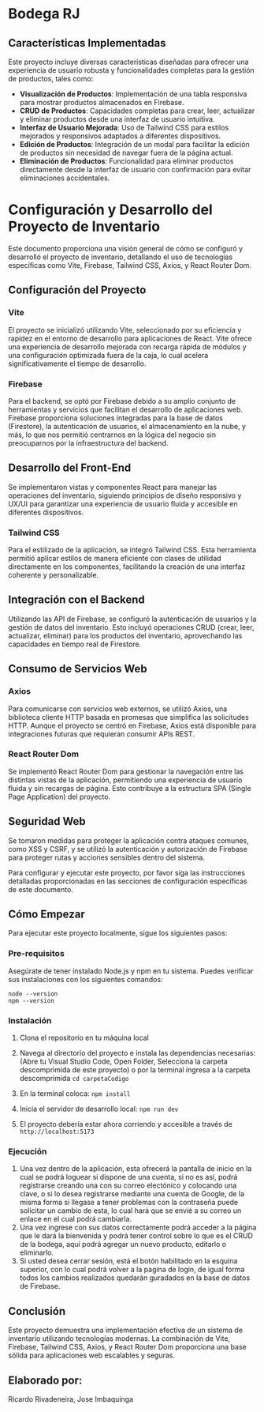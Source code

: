 # Bodega RJ

## Características Implementadas

Este proyecto incluye diversas características diseñadas para ofrecer una experiencia de usuario robusta y funcionalidades completas para la gestión de productos, tales como:

- **Visualización de Productos**: Implementación de una tabla responsiva para mostrar productos almacenados en Firebase.
- **CRUD de Productos**: Capacidades completas para crear, leer, actualizar y eliminar productos desde una interfaz de usuario intuitiva.
- **Interfaz de Usuario Mejorada**: Uso de Tailwind CSS para estilos mejorados y responsivos adaptados a diferentes dispositivos.
- **Edición de Productos**: Integración de un modal para facilitar la edición de productos sin necesidad de navegar fuera de la página actual.
- **Eliminación de Productos**: Funcionalidad para eliminar productos directamente desde la interfaz de usuario con confirmación para evitar eliminaciones accidentales.

# Configuración y Desarrollo del Proyecto de Inventario

Este documento proporciona una visión general de cómo se configuró y desarrolló el proyecto de inventario, detallando el uso de tecnologías específicas como Vite, Firebase, Tailwind CSS, Axios, y React Router Dom.

## Configuración del Proyecto

### Vite

El proyecto se inicializó utilizando Vite, seleccionado por su eficiencia y rapidez en el entorno de desarrollo para aplicaciones de React. Vite ofrece una experiencia de desarrollo mejorada con recarga rápida de módulos y una configuración optimizada fuera de la caja, lo cual acelera significativamente el tiempo de desarrollo.

### Firebase

Para el backend, se optó por Firebase debido a su amplio conjunto de herramientas y servicios que facilitan el desarrollo de aplicaciones web. Firebase proporciona soluciones integradas para la base de datos (Firestore), la autenticación de usuarios, el almacenamiento en la nube, y más, lo que nos permitió centrarnos en la lógica del negocio sin preocuparnos por la infraestructura del backend.

## Desarrollo del Front-End

Se implementaron vistas y componentes React para manejar las operaciones del inventario, siguiendo principios de diseño responsivo y UX/UI para garantizar una experiencia de usuario fluida y accesible en diferentes dispositivos.

### Tailwind CSS

Para el estilizado de la aplicación, se integró Tailwind CSS. Esta herramienta permitió aplicar estilos de manera eficiente con clases de utilidad directamente en los componentes, facilitando la creación de una interfaz coherente y personalizable.

## Integración con el Backend

Utilizando las API de Firebase, se configuró la autenticación de usuarios y la gestión de datos del inventario. Esto incluyó operaciones CRUD (crear, leer, actualizar, eliminar) para los productos del inventario, aprovechando las capacidades en tiempo real de Firestore.

## Consumo de Servicios Web

### Axios

Para comunicarse con servicios web externos, se utilizó Axios, una biblioteca cliente HTTP basada en promesas que simplifica las solicitudes HTTP. Aunque el proyecto se centró en Firebase, Axios está disponible para integraciones futuras que requieran consumir APIs REST.

### React Router Dom

Se implementó React Router Dom para gestionar la navegación entre las distintas vistas de la aplicación, permitiendo una experiencia de usuario fluida y sin recargas de página. Esto contribuye a la estructura SPA (Single Page Application) del proyecto.

## Seguridad Web

Se tomaron medidas para proteger la aplicación contra ataques comunes, como XSS y CSRF, y se utilizó la autenticación y autorización de Firebase para proteger rutas y acciones sensibles dentro del sistema.

Para configurar y ejecutar este proyecto, por favor siga las instrucciones detalladas proporcionadas en las secciones de configuración específicas de este documento.

## Cómo Empezar

Para ejecutar este proyecto localmente, sigue los siguientes pasos:

### Pre-requisitos

Asegúrate de tener instalado Node.js y npm en tu sistema. Puedes verificar sus instalaciones con los siguientes comandos:
```
node --version
npm --version
```

### Instalación

1. Clona el repositorio en tu máquina local

2. Navega al directorio del proyecto e instala las dependencias necesarias: (Abre tu Visual Studio Code, Open Folder, Selecciona la carpeta descomprimida de este proyecto) o por la terminal ingresa a la carpeta descomprimida ```cd carpetaCodigo```
3. En la terminal coloca: ```npm install```
4. Inicia el servidor de desarrollo local: ```npm run dev```
5. El proyecto debería estar ahora corriendo y accesible a través de `http://localhost:5173`

### Ejecución
1. Una vez dentro de la aplicación, esta ofrecerá la pantalla de inicio en la cual se podrá loguear si dispone de una cuenta, si no es así, podrá registrarse creando una con su correo electónico y colocando una clave, o si lo desea registrarse mediante una cuenta de Google, de la misma forma si llegase a tener problemas con la contraseña puede solicitar un cambio de esta, lo cual hará que se envié a su correo un enlace en el cual podrá cambiarla.
2. Una vez ingrese con sus datos correctamente podrá acceder a la página que le dará la bienvenida y podrá tener control sobre lo que es el CRUD de la bodega, aquí podrá agregar un nuevo producto, editarlo o eliminarlo.
3. Si usted desea cerrar sesión, está el botón habilitado en la esquina superior, con lo cual podrá volver a la pagina de login, de igual forma todos los cambios realizados quedarán guradados en la base de datos de Firebase.
## Conclusión

Este proyecto demuestra una implementación efectiva de un sistema de inventario utilizando tecnologías modernas. La combinación de Vite, Firebase, Tailwind CSS, Axios, y React Router Dom proporciona una base sólida para aplicaciones web escalables y seguras.

## Elaborado por:
Ricardo Rivadeneira, Jose Imbaquinga
